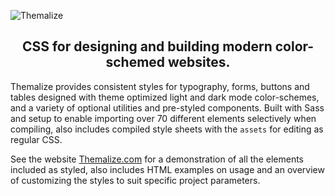 ![Themalize](https://themalize.com/banner.png)

<h2 align="center">CSS for designing and building modern color-schemed websites.</h2>

Themalize provides consistent styles for typography, forms, buttons and tables designed with theme optimized light and dark mode color-schemes, and a variety of optional utilities and pre-styled components. Built with Sass and setup to enable importing over 70 different elements selectively when compiling, also includes compiled style sheets with the `assets` for editing as regular CSS.

See the website [Themalize.com](https://themalize.com) for a demonstration of all the elements included as styled, also includes HTML examples on usage and an overview of customizing the styles to suit specific project parameters.
